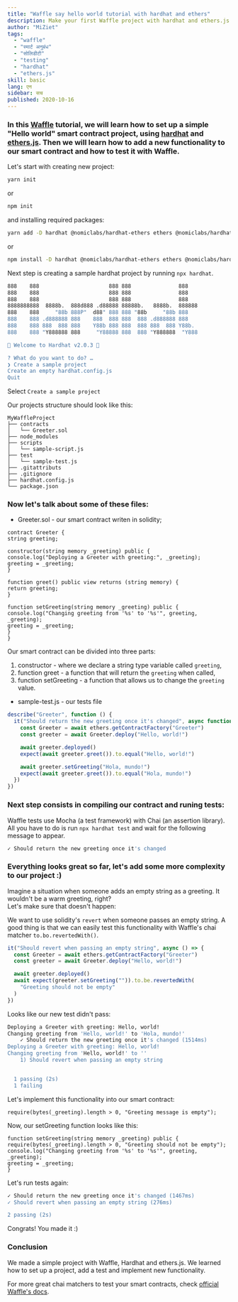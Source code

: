 ```yaml
---
title: "Waffle say hello world tutorial with hardhat and ethers"
description: Make your first Waffle project with hardhat and ethers.js
author: "MiZiet"
tags:
  - "waffle"
  - "स्मार्ट अनुबंध"
  - "सोलिडीटी"
  - "testing"
  - "hardhat"
  - "ethers.js"
skill: basic
lang: एन
sidebar: सच
published: 2020-10-16
---
```


### In this [Waffle](https://ethereum-waffle.readthedocs.io) tutorial, we will learn how to set up a simple "Hello world" smart contract project, using [hardhat](https://hardhat.org/) and [ethers.js](https://docs.ethers.io/v5/). Then we will learn how to add a new functionality to our smart contract and how to test it with Waffle.

Let's start with creating new project:

```bash
yarn init
```

or

```bash
npm init
```

and installing required packages:

```bash
yarn add -D hardhat @nomiclabs/hardhat-ethers ethers @nomiclabs/hardhat-waffle ethereum-waffle chai
```

or

```bash
npm install -D hardhat @nomiclabs/hardhat-ethers ethers @nomiclabs/hardhat-waffle ethereum-waffle chai
```

Next step is creating a sample hardhat project by running `npx hardhat`.

```bash
888    888                      888 888               888
888    888                      888 888               888
888    888                      888 888               888
8888888888  8888b.  888d888 .d88888 88888b.   8888b.  888888
888    888     "88b 888P"  d88" 888 888 "88b     "88b 888
888    888 .d888888 888    888  888 888  888 .d888888 888
888    888 888  888 888    Y88b 888 888  888 888  888 Y88b.
888    888 "Y888888 888     "Y88888 888  888 "Y888888  "Y888

👷 Welcome to Hardhat v2.0.3 👷‍

? What do you want to do? …
❯ Create a sample project
Create an empty hardhat.config.js
Quit
```

Select `Create a sample project`

Our projects structure should look like this:

```
MyWaffleProject
├── contracts
│   └── Greeter.sol
├── node_modules
├── scripts
│   └── sample-script.js
├── test
│   └── sample-test.js
├── .gitattributs
├── .gitignore
├── hardhat.config.js
└── package.json
```

### Now let's talk about some of these files:

- Greeter.sol - our smart contract writen in solidity;

```solidity
contract Greeter {
string greeting;

constructor(string memory _greeting) public {
console.log("Deploying a Greeter with greeting:", _greeting);
greeting = _greeting;
}

function greet() public view returns (string memory) {
return greeting;
}

function setGreeting(string memory _greeting) public {
console.log("Changing greeting from '%s' to '%s'", greeting, _greeting);
greeting = _greeting;
}
}
```

Our smart contract can be divided into three parts:

1. constructor - where we declare a string type variable called `greeting`,
2. function greet - a function that will return the `greeting` when called,
3. function setGreeting - a function that allows us to change the `greeting` value.

- sample-test.js - our tests file

```js
describe("Greeter", function () {
  it("Should return the new greeting once it's changed", async function () {
    const Greeter = await ethers.getContractFactory("Greeter")
    const greeter = await Greeter.deploy("Hello, world!")

    await greeter.deployed()
    expect(await greeter.greet()).to.equal("Hello, world!")

    await greeter.setGreeting("Hola, mundo!")
    expect(await greeter.greet()).to.equal("Hola, mundo!")
  })
})
```

### Next step consists in compiling our contract and runing tests:

Waffle tests use Mocha (a test framework) with Chai (an assertion library). All you have to do is run `npx hardhat test` and wait for the following message to appear.

```bash
✓ Should return the new greeting once it's changed
```

### Everything looks great so far, let's add some more complexity to our project :)

Imagine a situation when someone adds an empty string as a greeting. It wouldn't be a warm greeting, right?  
Let's make sure that doesn't happen:

We want to use solidity's `revert` when someone passes an empty string. A good thing is that we can easily test this functionality with Waffle's chai matcher `to.bo.revertedWith()`.

```js
it("Should revert when passing an empty string", async () => {
  const Greeter = await ethers.getContractFactory("Greeter")
  const greeter = await Greeter.deploy("Hello, world!")

  await greeter.deployed()
  await expect(greeter.setGreeting("")).to.be.revertedWith(
    "Greeting should not be empty"
  )
})
```

Looks like our new test didn't pass:

```bash
Deploying a Greeter with greeting: Hello, world!
Changing greeting from 'Hello, world!' to 'Hola, mundo!'
    ✓ Should return the new greeting once it's changed (1514ms)
Deploying a Greeter with greeting: Hello, world!
Changing greeting from 'Hello, world!' to ''
    1) Should revert when passing an empty string


  1 passing (2s)
  1 failing
```

Let's implement this functionality into our smart contract:

```solidity
require(bytes(_greeting).length > 0, "Greeting message is empty");
```

Now, our setGreeting function looks like this:

```solidity
function setGreeting(string memory _greeting) public {
require(bytes(_greeting).length > 0, "Greeting should not be empty");
console.log("Changing greeting from '%s' to '%s'", greeting, _greeting);
greeting = _greeting;
}
```

Let's run tests again:

```bash
✓ Should return the new greeting once it's changed (1467ms)
✓ Should revert when passing an empty string (276ms)

2 passing (2s)
```

Congrats! You made it :)

### Conclusion

We made a simple project with Waffle, Hardhat and ethers.js. We learned how to set up a project, add a test and implement new functionality.

For more great chai matchers to test your smart contracts, check [official Waffle's docs](https://ethereum-waffle.readthedocs.io/en/latest/matchers.html).
